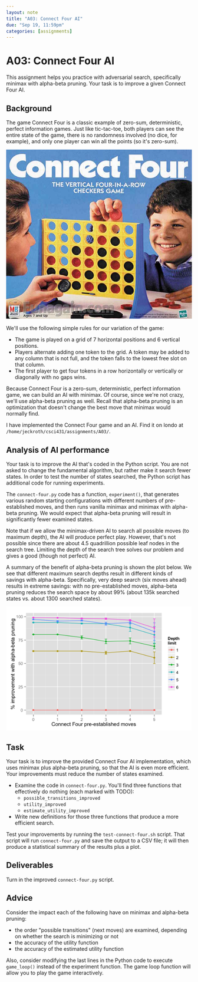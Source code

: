 ```yaml
---
layout: note
title: "A03: Connect Four AI"
due: "Sep 19, 11:59pm"
categories: [assignments]
---
```


# A03: Connect Four AI

This assignment helps you practice with adversarial search, specifically minimax with alpha-beta pruning. Your task is to improve a given Connect Four AI.

## Background

The game Connect Four is a classic example of zero-sum, deterministic, perfect information games. Just like tic-tac-toe, both players can see the entire state of the game, there is no randomness involved (no dice, for example), and only one player can win all the points (so it's zero-sum).

![Connect Four](/images/connect-4.jpg)

We'll use the following simple rules for our variation of the game:

- The game is played on a grid of 7 horizontal positions and 6 vertical positions.
- Players alternate adding one token to the grid. A token may be added to any column that is not full, and the token falls to the lowest free slot on that column.
- The first player to get four tokens in a row horizontally or vertically or diagonally with no gaps wins.

Because Connect Four is a zero-sum, deterministic, perfect information game, we can build an AI with minimax. Of course, since we're not crazy, we'll use alpha-beta pruning as well. Recall that alpha-beta pruning is an optimization that doesn't change the best move that minimax would normally find.

I have implemented the Connect Four game and an AI. Find it on londo at `/home/jeckroth/csci431/assignments/A03/`.

## Analysis of AI performance

Your task is to improve the AI that's coded in the Python script. You are not asked to change the fundamental algorithm, but rather make it search fewer states. In order to test the number of states searched, the Python script has additional code for running experiments.

The `connect-four.py` code has a function, `experiment()`, that generates various random starting configurations with different numbers of pre-established moves, and then runs vanilla minimax and minimax with alpha-beta pruning. We would expect that alpha-beta pruning will result in significantly fewer examined states.

Note that if we allow the minimax-driven AI to search all possible moves (to maximum depth), the AI will produce perfect play. However, that's not possible since there are about 4.5 quadrillion possible leaf nodes in the search tree. Limiting the depth of the search tree solves our problem and gives a good (though not perfect) AI.

A summary of the benefit of alpha-beta pruning is shown the plot below. We see that different maximum search depths result in different kinds of savings with alpha-beta. Specifically, very deep search (six moves ahead) results in extreme savings: with no pre-established moves, alpha-beta pruning reduces the search space by about 99% (about 135k searched states vs. about 1300 searched states).

![Connect Four alpha-beta pruning on/off](/images/connect-four-ab-depth-experiment.png)

## Task

Your task is to improve the provided Connect Four AI implementation, which uses minimax plus alpha-beta pruning, so that the AI is even more efficient. Your improvements must reduce the number of states examined.

- Examine the code in `connect-four.py`. You'll find three functions that effectively do nothing (each marked with TODO):
  - `possible_transitions_improved`
  - `utility_improved`
  - `estimate_utility_improved`
- Write new definitions for those three functions that produce a more efficient search.

Test your improvements by running the `test-connect-four.sh` script. That script will run `connect-four.py` and save the output to a CSV file; it will then produce a statistical summary of the results plus a plot.

## Deliverables

Turn in the improved `connect-four.py` script.

## Advice

Consider the impact each of the following have on minimax and alpha-beta pruning:

- the order "possible transitions" (next moves) are examined, depending on whether the search is minimizing or not
- the accuracy of the utility function
- the accuracy of the estimated utility function

Also, consider modifying the last lines in the Python code to execute `game_loop()` instead of the experiment function. The game loop function will allow you to play the game interactively.

